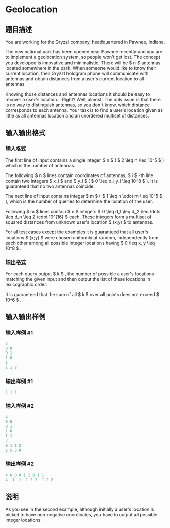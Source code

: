 # Geolocation

## 题目描述

You are working for the Gryzzl company, headquartered in Pawnee, Indiana.

The new national park has been opened near Pawnee recently and you are to implement a geolocation system, so people won't get lost. The concept you developed is innovative and minimalistic. There will be $ n $ antennas located somewhere in the park. When someone would like to know their current location, their Gryzzl hologram phone will communicate with antennas and obtain distances from a user's current location to all antennas.

Knowing those distances and antennas locations it should be easy to recover a user's location... Right? Well, almost. The only issue is that there is no way to distinguish antennas, so you don't know, which distance corresponds to each antenna. Your task is to find a user's location given as little as all antennas location and an unordered multiset of distances.

## 输入输出格式

### 输入格式

The first line of input contains a single integer $ n $ ( $ 2 \leq n \leq 10^5 $ ) which is the number of antennas.

The following $ n $ lines contain coordinates of antennas, $ i $ -th line contain two integers $ x_i $ and $ y_i $ ( $ 0 \leq x_i,y_i \leq 10^8 $ ). It is guaranteed that no two antennas coincide.

The next line of input contains integer $ m $ ( $ 1 \leq n \cdot m \leq 10^5 $ ), which is the number of queries to determine the location of the user.

Following $ m $ lines contain $ n $ integers $ 0 \leq d_1 \leq d_2 \leq \dots \leq d_n \leq 2 \cdot 10^{16} $ each. These integers form a multiset of squared distances from unknown user's location $ (x;y) $ to antennas.

For all test cases except the examples it is guaranteed that all user's locations $ (x;y) $ were chosen uniformly at random, independently from each other among all possible integer locations having $ 0 \leq x, y \leq 10^8 $ .

### 输出格式

For each query output $ k $ , the number of possible a user's locations matching the given input and then output the list of these locations in lexicographic order.

It is guaranteed that the sum of all $ k $ over all points does not exceed $ 10^6 $ .

## 输入输出样例

### 输入样例 #1

```cpp
3
0 0
0 1
1 0
1
1 1 2

```
### 输出样例 #1

```cpp
1 1 1 

```
### 输入样例 #2

```cpp
4
0 0
0 1
1 0
1 1
2
0 1 1 2
2 5 5 8

```
### 输出样例 #2

```cpp
4 0 0 0 1 1 0 1 1 
4 -1 -1 -1 2 2 -1 2 2 

```
## 说明

As you see in the second example, although initially a user's location is picked to have non-negative coordinates, you have to output all possible integer locations.

